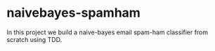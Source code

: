 # naivebayes-spamham
In this project we build a naive-bayes email spam-ham classifier from scratch using TDD.

